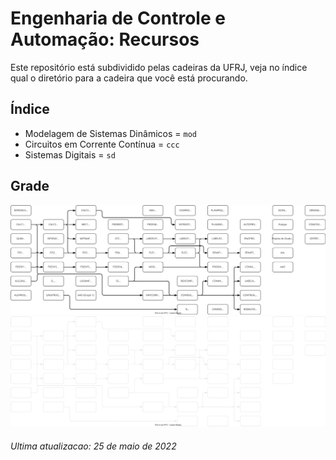 # Engenharia de Controle e Automação: Recursos
Este repositório está subdividido pelas cadeiras da UFRJ, veja no índice qual o diretório para a cadeira que você está procurando.
## Índice
- Modelagem de Sistemas Dinâmicos = `mod`
- Circuitos em Corrente Contínua = `ccc`
- Sistemas Digitais = `sd`

## Grade

![Grade ECA](./gradeca.drawio.svg#gh-light-mode-only)
![Grade ECA](./gradeca-dark.drawio.svg#gh-dark-mode-only)
###### Ultima atualizacao: 25 de maio de 2022


